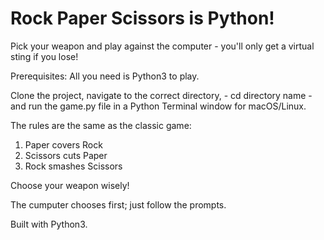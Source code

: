 # Rock Paper Scissors is Python!

Pick your weapon and play against the computer - you'll only get a virtual sting if you lose!

Prerequisites: All you need is Python3 to play.

Clone the project, navigate to the correct directory, - cd directory name - and run the game.py file in a Python Terminal window for macOS/Linux.

The rules are the same as the classic game:
1. Paper covers Rock
2. Scissors cuts Paper
3. Rock smashes Scissors

Choose your weapon wisely!

The cumputer chooses first; just follow the prompts.

Built with Python3.